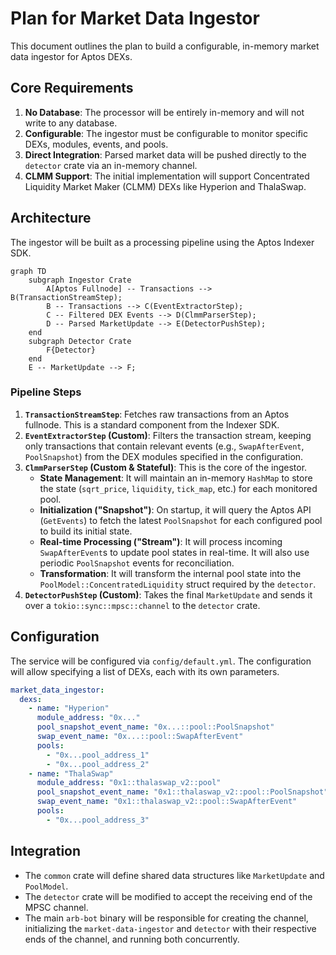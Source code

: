 # Plan for Market Data Ingestor

This document outlines the plan to build a configurable, in-memory market data ingestor for Aptos DEXs.

## Core Requirements

1.  **No Database**: The processor will be entirely in-memory and will not write to any database.
2.  **Configurable**: The ingestor must be configurable to monitor specific DEXs, modules, events, and pools.
3.  **Direct Integration**: Parsed market data will be pushed directly to the `detector` crate via an in-memory channel.
4.  **CLMM Support**: The initial implementation will support Concentrated Liquidity Market Maker (CLMM) DEXs like Hyperion and ThalaSwap.

## Architecture

The ingestor will be built as a processing pipeline using the Aptos Indexer SDK.

```mermaid
graph TD
    subgraph Ingestor Crate
        A[Aptos Fullnode] -- Transactions --> B(TransactionStreamStep);
        B -- Transactions --> C(EventExtractorStep);
        C -- Filtered DEX Events --> D(ClmmParserStep);
        D -- Parsed MarketUpdate --> E(DetectorPushStep);
    end
    subgraph Detector Crate
        F{Detector}
    end
    E -- MarketUpdate --> F;
```

### Pipeline Steps

1.  **`TransactionStreamStep`**: Fetches raw transactions from an Aptos fullnode. This is a standard component from the Indexer SDK.
2.  **`EventExtractorStep` (Custom)**: Filters the transaction stream, keeping only transactions that contain relevant events (e.g., `SwapAfterEvent`, `PoolSnapshot`) from the DEX modules specified in the configuration.
3.  **`ClmmParserStep` (Custom & Stateful)**: This is the core of the ingestor.
    *   **State Management**: It will maintain an in-memory `HashMap` to store the state (`sqrt_price`, `liquidity`, `tick_map`, etc.) for each monitored pool.
    *   **Initialization ("Snapshot")**: On startup, it will query the Aptos API (`GetEvents`) to fetch the latest `PoolSnapshot` for each configured pool to build its initial state.
    *   **Real-time Processing ("Stream")**: It will process incoming `SwapAfterEvent`s to update pool states in real-time. It will also use periodic `PoolSnapshot` events for reconciliation.
    *   **Transformation**: It will transform the internal pool state into the `PoolModel::ConcentratedLiquidity` struct required by the `detector`.
4.  **`DetectorPushStep` (Custom)**: Takes the final `MarketUpdate` and sends it over a `tokio::sync::mpsc::channel` to the `detector` crate.

## Configuration

The service will be configured via `config/default.yml`. The configuration will allow specifying a list of DEXs, each with its own parameters.

```yaml
market_data_ingestor:
  dexs:
    - name: "Hyperion"
      module_address: "0x..."
      pool_snapshot_event_name: "0x...::pool::PoolSnapshot"
      swap_event_name: "0x...::pool::SwapAfterEvent"
      pools:
        - "0x...pool_address_1"
        - "0x...pool_address_2"
    - name: "ThalaSwap"
      module_address: "0x1::thalaswap_v2::pool"
      pool_snapshot_event_name: "0x1::thalaswap_v2::pool::PoolSnapshot"
      swap_event_name: "0x1::thalaswap_v2::pool::SwapAfterEvent"
      pools:
        - "0x...pool_address_3"
```

## Integration

-   The `common` crate will define shared data structures like `MarketUpdate` and `PoolModel`.
-   The `detector` crate will be modified to accept the receiving end of the MPSC channel.
-   The main `arb-bot` binary will be responsible for creating the channel, initializing the `market-data-ingestor` and `detector` with their respective ends of the channel, and running both concurrently.
